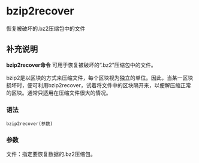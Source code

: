bzip2recover
===

恢复被破坏的.bz2压缩包中的文件

## 补充说明

**bzip2recover命令** 可用于恢复被破坏的“.bz2”压缩包中的文件。

bzip2是以区块的方式来压缩文件，每个区块视为独立的单位。因此，当某一区块损坏时，便可利用bzip2recover，试着将文件中的区块隔开来，以便解压缩正常的区块。通常只适用在压缩文件很大的情况。

###  语法

```shell
bzip2recover(参数)
```

###  参数

文件：指定要恢复数据的.bz2压缩包。


<!-- Linux命令行搜索引擎：https://github.com/wsdo/linux-complete-guide.git -->
